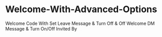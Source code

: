 # Welcome-With-Advanced-Options
Welcome Code With Set Leave Message &amp; Turn Off &amp; Off Welcome DM Message &amp; Turn On/Off Invited By
